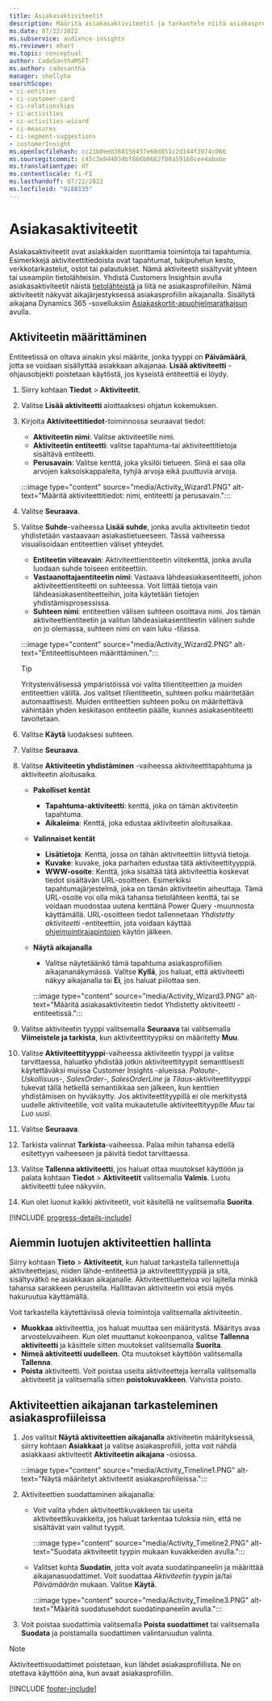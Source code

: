```yaml
---
title: Asiakasaktiviteetit
description: Määritä asiakasaktiviteetit ja tarkastele niitä asiakasprofiilien aikajanalla.
ms.date: 07/22/2022
ms.subservice: audience-insights
ms.reviewer: mhart
ms.topic: conceptual
author: CadeSanthaMSFT
ms.author: cadesantha
manager: shellyha
searchScope:
- ci-entities
- ci-customer-card
- ci-relationships
- ci-activities
- ci-activities-wizard
- ci-measures
- ci-segment-suggestions
- customerInsight
ms.openlocfilehash: cc21b0eeb368156437e60d851c2d144f3974c066
ms.sourcegitcommit: c45c3e044034bf866b0662f80a59166cee4ababe
ms.translationtype: HT
ms.contentlocale: fi-FI
ms.lasthandoff: 07/22/2022
ms.locfileid: "9188135"
---
```

# <a name="customer-activities"></a>Asiakasaktiviteetit

Asiakasaktiviteetit ovat asiakkaiden suorittamia toimintoja tai tapahtumia. Esimerkkejä aktiviteettitiedoista ovat tapahtumat, tukipuhelun kesto, verkkotarkastelut, ostot tai palautukset. Nämä aktiviteetit sisältyvät yhteen tai useampiin tietolähteisiin. Yhdistä Customers Insightsin avulla asiakasaktiviteetit näistä [tietolähteistä](data-sources.md) ja liitä ne asiakasprofiileihin. Nämä aktiviteetit näkyvät aikajärjestyksessä asiakasprofiilin aikajanalla. Sisällytä aikajana Dynamics 365 -sovelluksiin [Asiakaskortit-apuohjelmaratkaisun](customer-card-add-in.md) avulla.

## <a name="define-an-activity"></a>Aktiviteetin määrittäminen

Entiteetissä on oltava ainakin yksi määrite, jonka tyyppi on **Päivämäärä**, jotta se voidaan sisällyttää asiakkaan aikajanaa. **Lisää aktiviteetti** -ohjausobjekti poistetaan käytöstä, jos kyseistä entiteettiä ei löydy.

1. Siirry kohtaan **Tiedot** > **Aktiviteetit**.

1. Valitse **Lisää aktiviteetti** aloittaaksesi ohjatun kokemuksen.

1. Kirjoita **Aktiviteettitiedot**-toiminnossa seuraavat tiedot:

   - **Aktiviteetin nimi**: Valitse aktiviteetille nimi.
   - **Aktiviteetin entiteetti**: valitse tapahtuma-tai aktiviteettitietoja sisältävä entiteetti.
   - **Perusavain**: Valitse kenttä, joka yksilöi tietueen. Siinä ei saa olla arvojen kaksoiskappaleita, tyhjiä arvoja eikä puuttuvia arvoja.

   :::image type="content" source="media/Activity_Wizard1.PNG" alt-text="Määritä aktiviteettitiedot: nimi, entiteetti ja perusavain.":::

1. Valitse **Seuraava**.

1. Valitse **Suhde**-vaiheessa **Lisää suhde**, jonka avulla aktiviteetin tiedot yhdistetään vastaavaan asiakastietueeseen. Tässä vaiheessa visualisoidaan entiteettien väliset yhteydet.  

   - **Entiteetin viiteavain**: Aktiviteettientiteetin viitekenttä, jonka avulla luodaan suhde toiseen entiteettiin.
   - **Vastaanottajaentiteetin nimi**: Vastaava lähdeasiakasentiteetti, johon aktiviteettientiteetti on suhteessa. Voit liittää tietoja vain lähdeasiakasentiteetteihin, joita käytetään tietojen yhdistämisprosessissa.
   - **Suhteen nimi**: entiteettien välisen suhteen osoittava nimi. Jos tämän aktiviteettientiteetin ja valitun lähdeasiakasentiteetin välinen suhde on jo olemassa, suhteen nimi on vain luku -tilassa.

   :::image type="content" source="media/Activity_Wizard2.PNG" alt-text="Entiteettisuhteen määrittäminen.":::

   > [!TIP]
   > Yritystenvälisessä ympäristöissä voi valita tilientiteettien ja muiden entiteettien välillä. Jos valitset tilientiteetin, suhteen polku määritetään automaattisesti. Muiden entiteettien suhteen polku on määritettävä vähintään yhden keskitason entiteetin päälle, kunnes asiakasentiteetti tavoitetaan.

1. Valitse **Käytä** luodaksesi suhteen.

1. Valitse **Seuraava**.

1. Valitse **Aktiviteetin yhdistäminen** -vaiheessa aktiviteettitapahtuma ja aktiviteetin aloitusaika.
   - **Pakolliset kentät**
      - **Tapahtuma-aktiviteetti**: kenttä, joka on tämän aktiviteetin tapahtuma.
      - **Aikaleima**: Kenttä, joka edustaa aktiviteetin aloitusaikaa.

   - **Valinnaiset kentät**
      - **Lisätietoja**: Kenttä, jossa on tähän aktiviteettiin liittyviä tietoja.
      - **Kuvake**: kuvake, joka parhaiten edustaa tätä aktiviteettityyppiä.
      - **WWW-osoite**: Kenttä, joka sisältää tätä aktiviteettia koskevat tiedot sisältävän URL-osoitteen. Esimerkiksi tapahtumajärjestelmä, joka on tämän aktiviteetin aiheuttaja. Tämä URL-osoite voi olla mikä tahansa tietolähteen kenttä, tai se voidaan muodostaa uutena kenttänä Power Query -muunnosta käyttämällä. URL-osoitteen tiedot tallennetaan *Yhdistetty aktiviteetti* -entiteettiin, jota voidaan käyttää [ohjelmointirajapintojen](apis.md) käytön jälkeen.

   - **Näytä aikajanalla**
      - Valitse näytetäänkö tämä tapahtuma asiakasprofiilien aikajananäkymässä. Valitse **Kyllä**, jos haluat, että aktiviteetti näkyy aikajanalla tai **Ei**, jos haluat piilottaa sen.

      :::image type="content" source="media/Activity_Wizard3.PNG" alt-text="Määritä asiakasaktiviteetin tiedot Yhdistetty aktiviteetti -entiteetissä.":::

1. Valitse aktiviteetin tyyppi valitsemalla **Seuraava** tai valitsemalla **Viimeistele ja tarkista**, kun aktiviteettityypiksi on määritetty **Muu**.

1. Valitse **Aktiviteettityyppi**-vaiheessa aktiviteetin tyyppi ja valitse tarvittaessa, haluatko yhdistää jotkin aktiviteettityypit semanttisesti käytettäväksi muissa Customer Insights -alueissa. *Palaute*-, *Uskollisuus*-, *SalesOrder*-, *SalesOrderLine* ja *Tilaus*-aktiviteettityyppi tukevat tällä hetkellä semantiikkaa sen jälkeen, kun kenttien yhdistämisen on hyväksytty. Jos aktiviteettityypillä ei ole merkitystä uudelle aktiviteetille, voit valita mukautetulle aktiviteettityypille *Muu* tai *Luo uusi*.

1. Valitse **Seuraava**.

1. Tarkista valinnat **Tarkista**-vaiheessa. Palaa mihin tahansa edellä esitettyyn vaiheeseen ja päivitä tiedot tarvittaessa.

1. Valitse **Tallenna aktiviteetti**, jos haluat ottaa muutokset käyttöön ja palata kohtaan **Tiedot** > **Aktiviteetit** valitsemalla **Valmis**. Luotu aktiviteetti tulee näkyviin.

1. Kun olet luonut kaikki aktiviteetit, voit käsitellä ne valitsemalla **Suorita**.

[!INCLUDE [progress-details-include](includes/progress-details-pane.md)]

## <a name="manage-existing-activities"></a>Aiemmin luotujen aktiviteettien hallinta

Siirry kohtaan **Tieto** > **Aktiviteetit**, kun haluat tarkastella tallennettuja aktiviteettejasi, niiden lähde-entiteettiä ja aktiviteettityyppiä ja sitä, sisältyvätkö ne asiakkaan aikajanalle. Aktiviteettiluetteloa voi lajitella minkä tahansa sarakkeen perustella. Hallittavan aktiviteetin voi etsiä myös hakuruutua käyttämällä.

Voit tarkastella käytettävissä olevia toimintoja valitsemalla aktiviteetin.

- **Muokkaa** aktiviteettia, jos haluat muuttaa sen määritystä. Määritys avaa arvosteluvaiheen. Kun olet muuttanut kokoonpanoa, valitse **Tallenna aktiviteetti** ja käsittele sitten muutokset valitsemalla **Suorita**.
- **Nimeä aktiviteetti uudelleen**. Ota muutokset käyttöön valitsemalla **Tallenna**.
- **Poista** aktiviteetti. Voit poistaa useita aktiviteetteja kerralla valitsemalla aktiviteetit ja valitsemalla sitten **poistokuvakkeen**. Vahvista poisto.

## <a name="view-activity-timelines-on-customer-profiles"></a>Aktiviteettien aikajanan tarkasteleminen asiakasprofiileissa

1. Jos valitsit **Näytä aktiviteettien aikajanalla** aktiviteetin määrityksessä, siirry kohtaan **Asiakkaat** ja valitse asiakasprofiili, jotta voit nähdä asiakkaasi aktiviteetit **Aktiviteetin aikajana** -osiossa.

   :::image type="content" source="media/Activity_Timeline1.PNG" alt-text="Näytä määritetyt aktiviteetit asiakasprofiileissa.":::

1. Aktiviteettien suodattaminen aikajanalla:

   - Voit valita yhden aktiviteettikuvakkeen tai useita aktiviteettikuvakkeita, jos haluat tarkentaa tuloksia niin, että ne sisältävät vain valitut tyypit.

     :::image type="content" source="media/Activity_Timeline2.PNG" alt-text="Suodata aktiviteetit tyypin mukaan kuvakkeiden avulla.":::

   - Valitset kohta **Suodatin**, jotta voit avata suodatinpaneelin ja määrittää aikajanasuodattimet. Voit suodattaa *Aktiviteetin tyypin* ja/tai *Päivämäärän* mukaan. Valitse **Käytä**.

     :::image type="content" source="media/Activity_Timeline3.PNG" alt-text="Määritä suodatusehdot suodatinpaneelin avulla.":::

1. Voit poistaa suodattimia valitsemalla **Poista suodattimet** tai valitsemalla **Suodata** ja poistamalla suodattimen valintaruudun valinta.

> [!NOTE]
> Aktiviteettisuodattimet poistetaan, kun lähdet asiakasprofiilista. Ne on otettava käyttöön aina, kun avaat asiakasprofiilin.

[!INCLUDE [footer-include](includes/footer-banner.md)]

